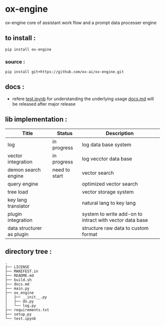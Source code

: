 # ox-engine

ox-engine core of assistant work flow and a prompt data processer engine

## to install :

```
pip install ox-engine
```

### source :

```
pip install git+https://github.com/ox-ai/ox-engine.git
```

## docs :

- refere [test.ipynb](./test.ipynb) for understanding the underlying usage [docs.md](./docs.md) will be released after major release

## lib implementation :

| Title                     | Status        | Description                                             |
| ------------------------- | ------------- | ------------------------------------------------------- |
| log                       | in progress   | log data base system                                    |
| vector integration        | in progress   | log vecctor data base                                   |
| demon search engine       | need to start | vector search                                           |
| query engine              |               | optimized vector search                                 |
| tree load                 |               | vector storage system                                   |
| key lang translator       |               | natural lang to key lang                                |
| plugin integration        |               | system to write add-on to intract with vector data base |
| data structurer as plugin |               | structure raw data to custom format                     |

## directory tree :

```tree
.
├── LICENSE
├── MANIFEST.in
├── README.md
├── build.sh
├── docs.md
├── main.py
├── ox_engine
│   ├── __init__.py
│   ├── do.py
│   └── log.py
├── requirements.txt
├── setup.py
└── test.ipynb
```
